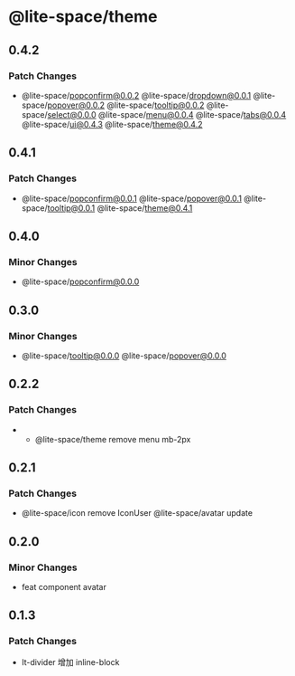 # @lite-space/theme

## 0.4.2

### Patch Changes

- @lite-space/popconfirm@0.0.2
  @lite-space/dropdown@0.0.1
  @lite-space/popover@0.0.2
  @lite-space/tooltip@0.0.2
  @lite-space/select@0.0.0
  @lite-space/menu@0.0.4
  @lite-space/tabs@0.0.4
  @lite-space/ui@0.4.3
  @lite-space/theme@0.4.2

## 0.4.1

### Patch Changes

- @lite-space/popconfirm@0.0.1
  @lite-space/popover@0.0.1
  @lite-space/tooltip@0.0.1
  @lite-space/theme@0.4.1

## 0.4.0

### Minor Changes

- @lite-space/popconfirm@0.0.0

## 0.3.0

### Minor Changes

- @lite-space/tooltip@0.0.0
  @lite-space/popover@0.0.0

## 0.2.2

### Patch Changes

- - @lite-space/theme remove menu mb-2px

## 0.2.1

### Patch Changes

- @lite-space/icon remove IconUser
  @lite-space/avatar update

## 0.2.0

### Minor Changes

- feat component avatar

## 0.1.3

### Patch Changes

- lt-divider 增加 inline-block
